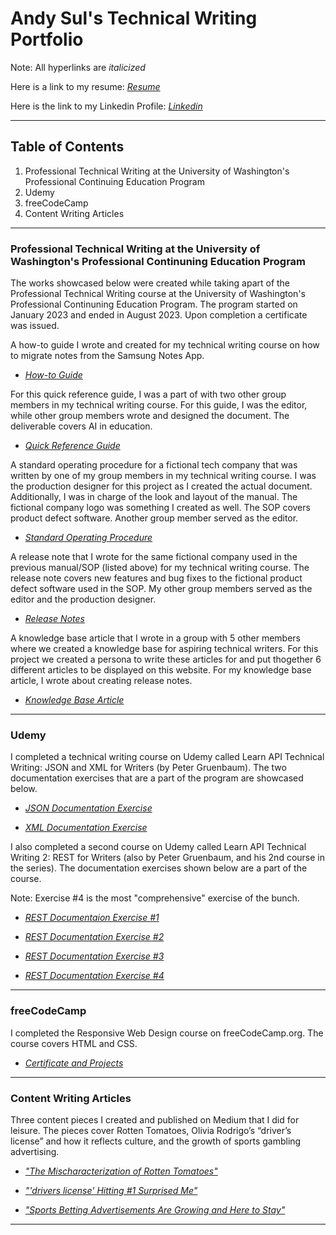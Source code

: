 # Andy Sul's Technical Writing Portfolio

Note: All hyperlinks are *italicized*

Here is a link to my resume: *[Resume](https://github.com/skym97/Portfolio/blob/main/Resume.pdf)*

Here is the link to my Linkedin Profile: *[Linkedin](https://www.linkedin.com/in/andysul/)*

-------------------------

## **Table of Contents**

1. Professional Technical Writing at the University of Washington's Professional Continuing Education Program
2. Udemy
3. freeCodeCamp
4. Content Writing Articles

-------------------------

### Professional Technical Writing at the University of Washington's Professional Continuning Education Program

The works showcased below were created while taking apart of the Professional Technical Writing course at the University of Washington's Professional Continuning Education Program. The program started on January 2023 and ended in August 2023. Upon completion a certificate was issued.

A how-to guide I wrote and created for my technical writing course on how to migrate notes from the Samsung Notes App.

* *[How-to Guide](https://github.com/skym97/Portfolio/blob/main/How%20to%20Guide.pdf)*									

For this quick reference guide, I was a part of with two other group members in my technical writing course. For this guide, I was the editor, while other group members wrote and designed the document. The deliverable covers AI in education. 

* *[Quick Reference Guide](https://github.com/skym97/Portfolio/blob/main/Quick%20Reference%20Guide.pdf)*	

A standard operating procedure for a fictional tech company that was written by one of my group members in my technical writing course. I was the production designer for this project as I created the actual document. Additionally, I was in charge of the look and layout of the manual. The fictional company logo was something I created as well. The SOP covers product defect software. Another group member served as the editor.

* *[Standard Operating Procedure](https://github.com/skym97/Portfolio/blob/main/Standard%20Operating%20Procedure.pdf)*

A release note that I wrote for the same fictional company used in the previous manual/SOP (listed above) for my technical writing course. The release note covers new features and bug fixes to the fictional product defect software used in the SOP. My other group members served as the editor and the production designer. 

* *[Release Notes](https://github.com/skym97/Portfolio/blob/main/Release%20Note.pdf)*

A knowledge base article that I wrote in a group with 5 other members where we created a knowledge base for aspiring technical writers. For this project we created a persona to write these articles for and put thogether 6 different articles to be displayed on this website. For my knowledge base article, I wrote about creating release notes.

* *[Knowledge Base Article](https://vandevan4.wixsite.com/tech-writing/creating-release-notes)*

-------------------------

### Udemy

I completed a technical writing course on Udemy called Learn API Technical Writing: JSON and XML for Writers (by Peter Gruenbaum). The two documentation exercises that are a part of the program are showcased below. 

* *[JSON Documentation Exercise](https://github.com/skym97/Portfolio/blob/main/JSON%20Documentation%20Exercise.pdf)*

* *[XML Documentation Exercise](https://github.com/skym97/Portfolio/blob/main/XML%20Documentation%20Exercise.pdf)*

I also completed a second course on Udemy called Learn API Technical Writing 2: REST for Writers (also by Peter Gruenbaum, and his 2nd course in the series). The documentation exercises shown below are a part of the course. 

Note: Exercise #4 is the most "comprehensive" exercise of the bunch.

* *[REST Documentaion Exercise #1](https://github.com/skym97/Portfolio/blob/main/REST%20API%20Documentation%20Exercise%20%231.pdf)*

* *[REST Documentation Exercise #2](https://github.com/skym97/Portfolio/blob/main/REST%20API%20Documentation%20Exercise%20%232.pdf)*

* *[REST Documentation Exercise #3](https://github.com/skym97/Portfolio/blob/main/REST%20API%20Documentation%20Exercise%20%233.pdf)*

* *[REST Documentation Exercise #4](https://github.com/skym97/Portfolio/blob/main/REST%20API%20Documentation%20Exercise%20%234.pdf)*

-------------------------

### freeCodeCamp 

I completed the Responsive Web Design course on freeCodeCamp.org. The course covers HTML and CSS.

* *[Certificate and Projects](https://www.freecodecamp.org/certification/skma97/responsive-web-design)*

-------------------------

### Content Writing Articles								

Three content pieces I created and published on Medium that I did for leisure. The pieces cover Rotten Tomatoes, Olivia Rodrigo’s “driver’s license” and how it reflects culture, and the growth of sports gambling advertising. 

* *["The Mischaracterization of Rotten Tomatoes"](https://asul.medium.com/the-mischaracterization-of-rotten-tomatoes-3918f1669a29)*

* *["'drivers license' Hitting #1 Surprised Me"](https://asul.medium.com/why-drivers-license-hitting-1-surprised-me-d872c23f5d4)*

* *["Sports Betting Advertisements Are Growing and Here to Stay"](https://asul.medium.com/sports-betting-advertisements-are-growing-and-here-to-stay-913ac8b58065)*

-------------------------
